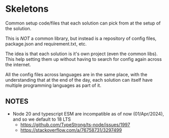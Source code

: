 # Skeletons

Common setup code/files that each solution can pick from at the setup of the solution.

This is _NOT_ a common library, but instead is a repository of config files, package.json and requirement.txt, etc.

The idea is that each solution is it's own project (even the common libs).
This help setting them up without having to search for config again across the internet.

All the config files across languages are in the same place, with the understanding that at the end of the day,
each solution can itself have multiple programming languages as part of it.

## NOTES
- Node 20 and typescript ESM are incompatible as of now (01/Apr/2024), and so we default to 18 LTS
  - https://github.com/TypeStrong/ts-node/issues/1997
  - https://stackoverflow.com/a/76758731/3297499
